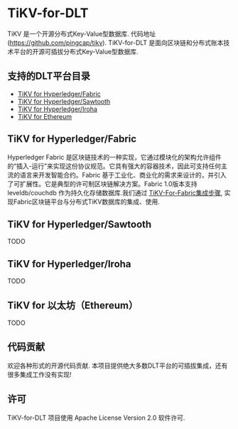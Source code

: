 # TiKV-for-DLT

TiKV 是一个开源分布式Key-Value型数据库. 代码地址(https://github.com/pingcap/tikv).  TiKV-for-DLT 是面向区块链和分布式账本技术平台的开源可插拔分布式Key-Value型数据库.

## 支持的DLT平台目录

- [TiKV for Hyperledger/Fabric](#TiKV-for-Hyperledger/Fabric)
- [TiKV for Hyperledger/Sawtooth](#TiKV-for-Hyperledger/Sawtooth)
- [TiKV for Hyperledger/Iroha](#TiKV-for-Hyperledger/Iroha)
- [TiKV for Ethereum](#TiKV-for-Ethereum)

## TiKV for Hyperledger/Fabric

Hyperledger Fabric 是区块链技术的一种实现，它通过模块化的架构允许组件的“插入-运行”来实现这份协议规范。它具有强大的容器技术，因此可支持任何主流的语言来开发智能合约。Fabric 基于工业化、商业化的需求来设计的，并引入了可扩展性。它是典型的许可制区块链解决方案。Fabric 1.0版本支持 leveldb/couchdb 作为持久化存储数据库.我们通过 [TiKV-For-Fabric集成步骤](https://github.com/CBD-Forum/TiKV-for-DLT/blob/master/for-fabric/tikv-for-fabric.md), 实现Fabric区块链平台与分布式TiKV数据库的集成、使用.

## TiKV for Hyperledger/Sawtooth

TODO

## TiKV for Hyperledger/Iroha

TODO

## TiKV for 以太坊（Ethereum）

TODO

## 代码贡献

欢迎各种形式的开源代码贡献. 本项目提供绝大多数DLT平台的可插拔集成，还有很多集成工作没有实现! 

## 许可

TiKV-for-DLT 项目使用 Apache License Version 2.0 软件许可.
